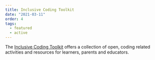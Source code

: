 ```yaml
---
title: Inclusive Coding Toolkit
date: "2021-03-11"
order: 4
tags:
  - featured
  - active
---
```

The [Inclusive Coding Toolkit](https://weavly.org/learn/activities/?type=On-Screen) offers a collection of open, coding
related activities and resources for learners, parents and educators.
